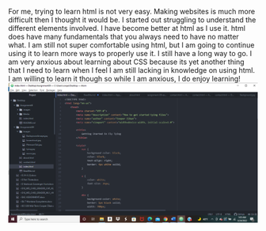 For me, trying to learn html is not very easy. Making websites is much more difficult then I thought it would be. I started out struggling to understand the different elements involved. I have become better at html as I use it. html does have many fundamentals that you always need to have no matter what. I am still not super comfortable using html, but I am going to continue using it to learn more ways to properly use it. I still have a long way to go.
I am very anxious about learning about CSS because its yet another thing that I need to learn when I feel I am still lacking in knowledge on using html. I am willing to learn it though so while I am anxious, I do enjoy learning!
![Screenshot](./images/ScreenshotA-9.jpg)
